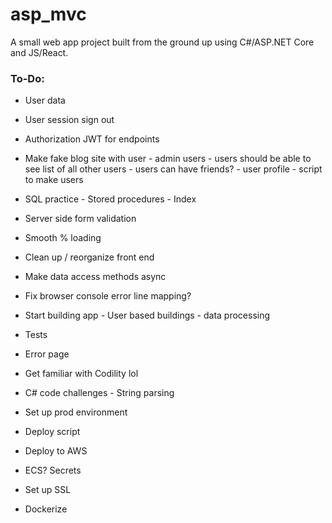 # asp_mvc

A small web app project built from the ground up using C#/ASP.NET Core and JS/React.

### **To-Do**:

* User data
* User session sign out
* Authorization JWT for endpoints
* Make fake blog site with user - admin users - users should be able to see list of all other users - users can have friends? - user profile - script to make users
* SQL practice - Stored procedures - Index
* Server side form validation
* Smooth % loading
* Clean up / reorganize front end
* Make data access methods async
* Fix browser console error line mapping?

* Start building app - User based buildings - data processing
* Tests
* Error page

* Get familiar with Codility lol
* C# code challenges - String parsing

* Set up prod environment
* Deploy script
* Deploy to AWS
* ECS? Secrets
* Set up SSL
* Dockerize
